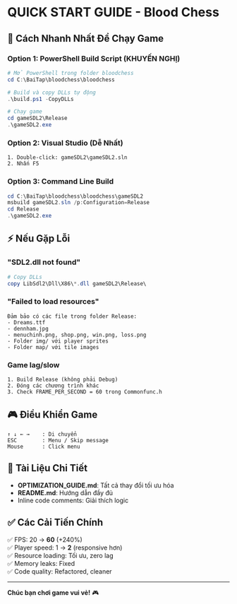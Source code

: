 # QUICK START GUIDE - Blood Chess

## 🚀 Cách Nhanh Nhất Để Chạy Game

### Option 1: PowerShell Build Script (KHUYẾN NGHỊ)
```powershell
# Mở PowerShell trong folder bloodchess
cd C:\BaiTap\bloodchess\bloodchess

# Build và copy DLLs tự động
.\build.ps1 -CopyDLLs

# Chạy game
cd gameSDL2\Release
.\gameSDL2.exe
```

### Option 2: Visual Studio (Dễ Nhất)
```
1. Double-click: gameSDL2\gameSDL2.sln
2. Nhấn F5
```

### Option 3: Command Line Build
```powershell
cd C:\BaiTap\bloodchess\bloodchess\gameSDL2
msbuild gameSDL2.sln /p:Configuration=Release
cd Release
.\gameSDL2.exe
```

## ⚡ Nếu Gặp Lỗi

### "SDL2.dll not found"
```powershell
# Copy DLLs
copy LibSdl2\Dll\X86\*.dll gameSDL2\Release\
```

### "Failed to load resources"
```
Đảm bảo có các file trong folder Release:
- Dreams.ttf
- dennham.jpg
- menuchinh.png, shop.png, win.png, loss.png
- Folder img/ với player sprites
- Folder map/ với tile images
```

### Game lag/slow
```
1. Build Release (không phải Debug)
2. Đóng các chương trình khác
3. Check FRAME_PER_SECOND = 60 trong Commonfunc.h
```

## 🎮 Điều Khiển Game

```
↑ ↓ ← →    : Di chuyển
ESC        : Menu / Skip message
Mouse      : Click menu
```

## 📖 Tài Liệu Chi Tiết

- **OPTIMIZATION_GUIDE.md**: Tất cả thay đổi tối ưu hóa
- **README.md**: Hướng dẫn đầy đủ
- Inline code comments: Giải thích logic

## ✅ Các Cải Tiến Chính

✅ FPS: 20 → **60** (+240%)  
✅ Player speed: 1 → **2** (responsive hơn)  
✅ Resource loading: Tối ưu, zero lag  
✅ Memory leaks: Fixed  
✅ Code quality: Refactored, cleaner  

---

**Chúc bạn chơi game vui vẻ!** 🎮
